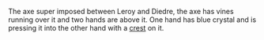 
The axe super imposed between Leroy and Diedre, the axe has vines running over it and two hands are above it. One hand has blue crystal and is pressing it into the other hand with a [crest](SafehouseCrest) on it. 